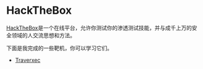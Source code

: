 # HackTheBox

[HackTheBox](https://www.hackthebox.eu/)是一个在线平台，允许你测试你的渗透测试技能，并与成千上万的安全领域的人交流思想和方法。

下面是我完成的一些靶机，你可以学习它们。

- [Traverxec](./Traverxec.md)
